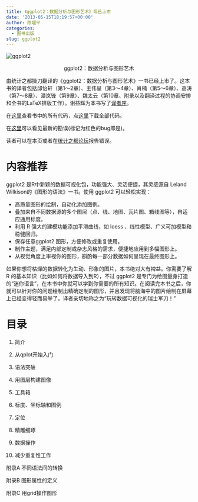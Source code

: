 ```yaml
---
title: 《ggplot2：数据分析与图形艺术》现已上市
date: '2013-05-15T18:19:57+00:00'
author: 陈堰平
categories:
  - 图书出版
slug: ggplot2
---
```


![ggplot2](https://cos.name/wp-content/uploads/2013/05/ggplot2.jpg)

<p style='text-align: center'>ggplot2：数据分析与图形艺术</p>

由统计之都操刀翻译的《ggplot2：数据分析与图形艺术》一书已经上市了。这本书的译者包括邱怡轩（第1～2章）、主伟呈（第3～4章）、肖楠（第5～6章）、高涛（第7～8章）、潘岚锋（第9章）、魏太云（第10章、附录以及翻译过程的协调安排和全书的LaTeX排版工作）。谢益辉为本书写了[译者序](https://github.com/cosname/ggplot2-translation/blob/master/preface.md)。

<!--more-->

在[这里](http://t.cn/zT8K3n7)查看书中的所有代码，点[这里](https://github.com/cosname/ggplot2-translation/archive/master.zip)下载全部代码。

在[这里](http://t.cn/zHpXZFE)可以看见最新的勘误(标记为红色的bug即是)。

读者可以在本页或者在[统计之都论坛](https://cos.name/cn/topic/110682)报告错误。

# 内容推荐

ggplot2 是R中新颖的数据可视化包，功能强大、灵活便捷，其灵感源自 Leland Wilkison的《图形的语法》一书。使用 ggplot2 可以轻松实现：

- 高质量图形的绘制，自动化添加图例。
- 叠加来自不同数据源的多个图层（点、线、地图、瓦片图、箱线图等），自适应通用标度。
- 利用 R 强大的建模功能添加平滑曲线，如 loess 、线性模型、广义可加模型和稳健回归。
- 保存任意ggplot2 图形，方便修改或重复使用。
- 制作主题，满足内部定制或杂志风格的需求，便捷地应用到多幅图形上。
- 从视觉角度上审视你的图形，斟酌每一部分数据如何呈现在最终图形上。

如果你想将枯燥的数据转化为生动、形象的图片，本书绝对大有裨益。你需要了解 R 的基本知识（比如如何将数据导入到R），不过 ggplot2 是专门为绘图量身打造的“迷你语言”，在本书中你就可以学到你需要的所有知识。在阅读完本书之后，你就可以针对你的问题绘制出精确定制的图形，并且发现将脑海中的图片绘制在屏幕上已经变得轻而易举了。译者亲切地称之为“玩转数据可视化的瑞士军刀！”

# 目录

1. 简介
  
1. 从qplot开始入门
  
1. 语法突破
  
1. 用图层构建图像
  
1. 工具箱
  
1. 标度、坐标轴和图例
  
1. 定位
  
1. 精雕细琢
  
1. 数据操作
  
1. 减少重复性工作
  
附录A 不同语法间的转换
  
附录B 图形属性的定义
  
附录C 用grid操作图形
